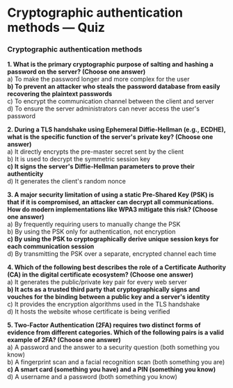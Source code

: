 # Cryptographic authentication methods — Quiz

### Cryptographic authentication methods

**1. What is the primary cryptographic purpose of salting and hashing a password on the server? (Choose one answer)**\
a) To make the password longer and more complex for the user\
**b) To prevent an attacker who steals the password database from easily recovering the plaintext passwords**\
c) To encrypt the communication channel between the client and server\
d) To ensure the server administrators can never access the user's password

**2. During a TLS handshake using Ephemeral Diffie-Hellman (e.g., ECDHE), what is the specific function of the server's private key? (Choose one answer)**\
a) It directly encrypts the pre-master secret sent by the client\
b) It is used to decrypt the symmetric session key\
**c) It signs the server's Diffie-Hellman parameters to prove their authenticity**\
d) It generates the client's random nonce

**3. A major security limitation of using a static Pre-Shared Key (PSK) is that if it is compromised, an attacker can decrypt all communications. How do modern implementations like WPA3 mitigate this risk? (Choose one answer)**\
a) By frequently requiring users to manually change the PSK\
b) By using the PSK only for authentication, not encryption\
**c) By using the PSK to cryptographically derive unique session keys for each communication session**\
d) By transmitting the PSK over a separate, encrypted channel each time

**4. Which of the following best describes the role of a Certificate Authority (CA) in the digital certificate ecosystem? (Choose one answer)**\
a) It generates the public/private key pair for every web server\
**b) It acts as a trusted third party that cryptographically signs and vouches for the binding between a public key and a server's identity**\
c) It provides the encryption algorithms used in the TLS handshake\
d) It hosts the website whose certificate is being verified

**5. Two-Factor Authentication (2FA) requires two distinct forms of evidence from different categories. Which of the following pairs is a valid example of 2FA? (Choose one answer)**\
a) A password and the answer to a security question (both something you know)\
b) A fingerprint scan and a facial recognition scan (both something you are)\
**c) A smart card (something you have) and a PIN (something you know)**\
d) A username and a password (both something you know)
